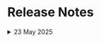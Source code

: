 # Release Notes

<details>
  <summary>23 May 2025</summary>

## Infrastructure Changes

NA

## Content Changes

- **Change**:

    1. Updated the lab guide according to the UI changes in the Azure AI foundry portal, with the Rebranding of Azure OpenAI Studio to AI foundry
    2. Updated the template that is being within the lab with new deployment names of the GPT models.
  
## Screenshot Updates

- **Change**: 

    1. Screenshots have been updated as per new UI changes and updated instructions
    2. Getting started page has been updated as per the new UI changes in the CloudLabs

## Testing Notes

- **Testing Date**: 2025-05-22

---
</details>
